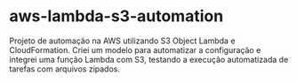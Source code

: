 # aws-lambda-s3-automation
Projeto de automação na AWS utilizando S3 Object Lambda e CloudFormation. Criei um modelo para automatizar a configuração e integrei uma função Lambda com S3, testando a execução automatizada de tarefas com arquivos zipados.
